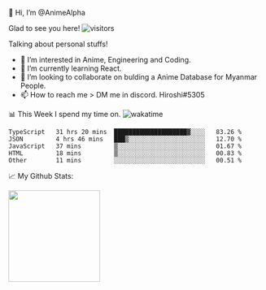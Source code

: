 👋 Hi, I’m @AnimeAlpha

Glad to see you here!  ![visitors](https://visitor-badge.glitch.me/badge?page_id=92675084)

Talking about personal stuffs!
- 👀 I’m interested in Anime, Engineering and Coding.
- 🌱 I’m currently learning React.
- 💞️ I’m looking to collaborate on bulding a Anime Database for Myanmar People.
- 📫 How to reach me > DM me in discord. Hiroshi#5305


📊 This Week I spend my time on. ![wakatime](https://wakatime.com/badge/user/47fa5905-5b5a-4ae7-9f80-05725739cf10.svg)

<!--START_SECTION:waka-->
```text
TypeScript   31 hrs 20 mins  ████████████████████▓░░░░   83.26 % 
JSON         4 hrs 46 mins   ███▒░░░░░░░░░░░░░░░░░░░░░   12.70 % 
JavaScript   37 mins         ▒░░░░░░░░░░░░░░░░░░░░░░░░   01.67 % 
HTML         18 mins         ▒░░░░░░░░░░░░░░░░░░░░░░░░   00.83 % 
Other        11 mins         ░░░░░░░░░░░░░░░░░░░░░░░░░   00.51 % 
```
<!--END_SECTION:waka-->


📈 My Github Stats:

<img height="180em" src="https://github-readme-stats.vercel.app/api?username=AnimeAlpha&show_icons=true&hide_border=true&&count_private=true&include_all_commits=true" />

<!---
AnimeAlpha/AnimeAlpha is a ✨ special ✨ repository because its `README.md` (this file) appears on your GitHub profile.
You can click the Preview link to take a look at your changes.
--->
